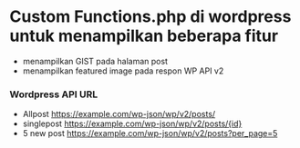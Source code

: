 # Custom Functions.php di wordpress untuk menampilkan beberapa fitur

+ menampilkan GIST pada halaman post
+ menampilkan featured image pada respon WP API v2

### Wordpress API URL 
+ Allpost https://example.com/wp-json/wp/v2/posts/
+ singlepost https://example.com/wp-json/wp/v2/posts/{id}
+ 5 new post https://example.com/wp-json/wp/v2/posts?per_page=5
